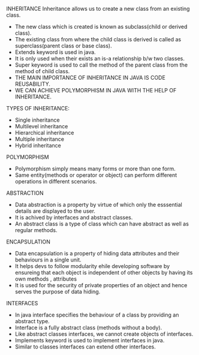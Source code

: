 INHERITANCE
Inheritance allows us to create a new class from an existing class.
  -  The new class which is created is known as subclass(child or derived class).
  -  The existing class from where the child  class is derived is called as superclass(parent class or base class).
  -  Extends keyword is used in java.
  -  It is only used when their exists an is-a relationship b/w two classes.
  -  Super keyword is used to call the method of the parent class from the method of  child class.
  -  THE MAIN IMPORTANCE OF INHERITANCE IN JAVA IS CODE REUSABILITY.
  -  WE CAN ACHIEVE POLYMORPHISM IN JAVA WITH THE HELP OF INHERITANCE.
 
 TYPES OF INHERITANCE:
 - Single inheritance
 - Multilevel inheritance
 - Hierarchical inheritance
 - Multiple inheritance
 - Hybrid inheritance




POLYMORPHISM
 - Polymorphism simply means many forms or more than one form.
 - Same entity(methods or operator or object) can perform different operations in different scenarios.
 
 
 
 
 ABSTRACTION
 -  Data abstraction is a property by  virtue of which only the esssential details are displayed to the user.
 -  It is achived by interfaces and abstract classes.
 -  An abstract class is a type of class which can have abstract as well as regular methods.

 ENCAPSULATION
 -  Data encapsulation is a property of hiding data attributes and their behaviours in a single unit.
 -  It helps devs to follow modularity ehile developing software by ensureing that each object is independent of other objects
    by having its own methods , attributes
 -  It is used for the security of private properties of an object and hence serves the purpose of data hiding.
 
 
 INTERFACES
 -  In java interface specifies the behaviour of a class by providing an abstract type.
 -  Interface is a fully abstract class (methods without a body).
 -  Like abstract classes  interfaces, we cannot create objects of interfaces.
 -  Implements keyword is used to implement interfaces in java.
 -  Similar to classes interfaces can extend other interfaces.

 
 
 
